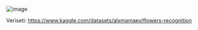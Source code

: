 ![image](https://github.com/user-attachments/assets/6f02f3dc-e200-4737-9277-6e074a7557e5)


Veriseti:
https://www.kaggle.com/datasets/alxmamaev/flowers-recognition
